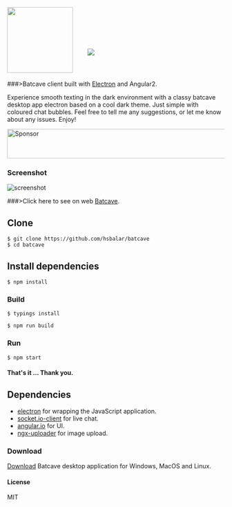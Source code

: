 <img src="https://raw.githubusercontent.com/hsbalar/batcave/master/public/images/batcave.png" align="" width="152px" height="152px"/>
<img src="https://raw.githubusercontent.com/hsbalar/batcave/master/public/images/batcave_text.png" align="" vspace="40px" hspace="30px"/>

###>Batcave client built with [Electron](https://github.com/electron/electron) and Angular2.

Experience smooth texting in the dark environment with a classy batcave desktop app electron based on a cool dark theme. Just simple with coloured chat bubbles. Feel free to tell me any suggestions, or let me know about any issues. Enjoy!

<a target='_blank' rel='nofollow' href='https://app.codesponsor.io/link/qkXkHGGoSfcSHQTXHQ57j7t4/hsbalar/batcave'>
  <img alt='Sponsor' width='888' height='68' src='https://app.codesponsor.io/embed/qkXkHGGoSfcSHQTXHQ57j7t4/hsbalar/batcave.svg' />
</a>

### Screenshot

![screenshot](https://raw.githubusercontent.com/hsbalar/batcave/master/public/images/screen.png)
<br>


###>Click here to see on web [Batcave](https://www.hiteshbalar.com/batcave/).

## Clone

```
$ git clone https://github.com/hsbalar/batcave
$ cd batcave
```

## Install dependencies

```
$ npm install
```

### Build

```
$ typings install
```

```
$ npm run build
```

### Run

```
$ npm start
```

#### That's it ... Thank you.

## Dependencies

- [electron](http://electron.atom.io/) for wrapping the JavaScript application.
- [socket.io-client](http://socket.io/) for live chat.
- [angular.io](https://angular.io/) for UI.
- [ngx-uploader](http://ng2-uploader.com/) for image upload.

### Download

[Download](https://github.com/hsbalar/batcave/releases) Batcave desktop application for Windows, MacOS and Linux.

#### License

MIT

